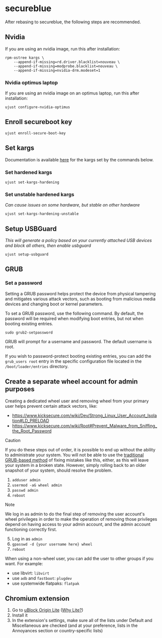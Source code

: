 # secureblue

After rebasing to secureblue, the following steps are recommended.

## Nvidia
If you are using an nvidia image, run this after installation:

```
rpm-ostree kargs \
    --append-if-missing=rd.driver.blacklist=nouveau \
    --append-if-missing=modprobe.blacklist=nouveau \
    --append-if-missing=nvidia-drm.modeset=1
```

### Nvidia optimus laptop
If you are using an nvidia image on an optimus laptop, run this after installation:

```
ujust configure-nvidia-optimus
```

## Enroll secureboot key

```ujust enroll-secure-boot-key```

## Set kargs

Documentation is available [here](https://github.com/secureblue/secureblue/blob/live/files/system/usr/share/ublue-os/just/60-custom.just.readme.md) for the kargs set by the commands below.

### Set hardened kargs

```ujust set-kargs-hardening```

### Set unstable hardened kargs

*Can cause issues on some hardware, but stable on other hardware*

```ujust set-kargs-hardening-unstable```

## Setup USBGuard

*This will generate a policy based on your currently attached USB devices and block all others, then enable usbguard*

```ujust setup-usbguard```

## GRUB
### Set a password

Setting a GRUB password helps protect the device from physical tampering and mitigates various attack vectors, such as booting from malicious media devices and changing boot or kernel parameters.

To set a GRUB password, use the following command. By default, the password will be required when modifying boot entries, but not when booting existing entries.

```sudo grub2-setpassword```

GRUB will prompt for a username and password. The default username is root.

If you wish to password-protect booting existing entries, you can add the `grub_users root` entry in the specific configuration file located in the `/boot/loader/entries` directory.

## Create a separate wheel account for admin purposes

Creating a dedicated wheel user and removing wheel from your primary user helps prevent certain attack vectors, like:

- https://www.kicksecure.com/wiki/Dev/Strong_Linux_User_Account_Isolation#LD_PRELOAD
- https://www.kicksecure.com/wiki/Root#Prevent_Malware_from_Sniffing_the_Root_Password

> [!CAUTION]
> If you do these steps out of order, it is possible to end up without the ability to administrate your system. You will not be able to use the [traditional GRUB-based method](https://linuxconfig.org/recover-reset-forgotten-linux-root-password) of fixing mistakes like this, either, as this will leave your system in a broken state. However, simply rolling back to an older snapshot of your system, should resolve the problem.

1. ```adduser admin```
2. ```usermod -aG wheel admin```
3. ```passwd admin```
4. ```reboot```

> [!NOTE]
> We log in as admin to do the final step of removing the user account's wheel privileges in order to make the operation of removing those privileges depend on having access to your admin account, and the admin account functioning correctly first.

5. Log in as `admin`
6. ```gpasswd -d {your username here} wheel```
7. ```reboot```

When using a non-wheel user, you can add the user to other groups if you want. For example:

- use libvirt: `libvirt`
- use `adb` and `fastboot`: `plugdev`
- use systemwide flatpaks: `flatpak`

## Chromium extension

1. Go to [uBlock Origin Lite](https://chromewebstore.google.com/detail/ublock-origin-lite/ddkjiahejlhfcafbddmgiahcphecmpfh?pli=1) ([Why Lite?](https://developer.chrome.com/docs/extensions/develop/migrate/improve-security))
2. Install it
3. In the extension's settings, make sure all of the lists under Default and Miscellaneous are checked (and at your preference, lists in the Annoyances section or country-specific lists)
